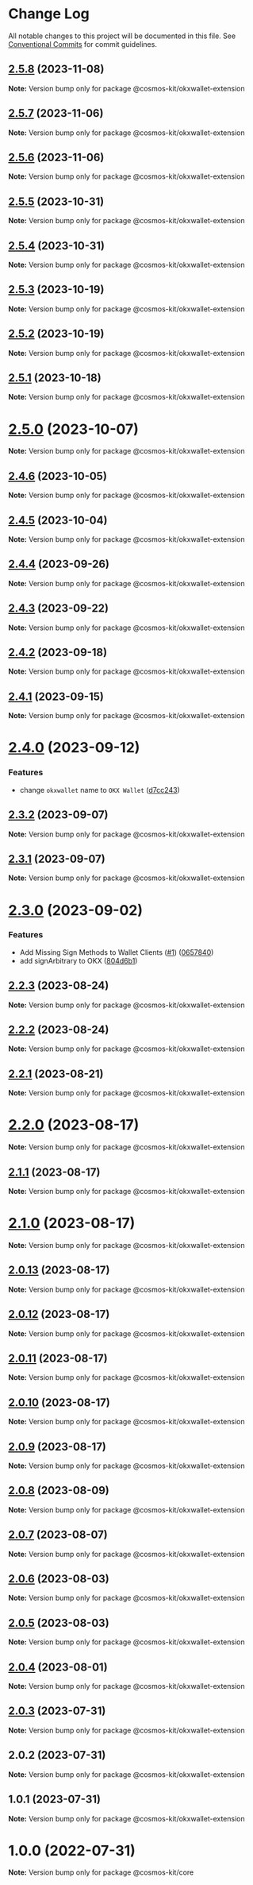 # Change Log

All notable changes to this project will be documented in this file.
See [Conventional Commits](https://conventionalcommits.org) for commit guidelines.

## [2.5.8](https://github.com/cosmology-tech/cosmos-kit/compare/@cosmos-kit/okxwallet-extension@2.5.7...@cosmos-kit/okxwallet-extension@2.5.8) (2023-11-08)

**Note:** Version bump only for package @cosmos-kit/okxwallet-extension

## [2.5.7](https://github.com/cosmology-tech/cosmos-kit/compare/@cosmos-kit/okxwallet-extension@2.5.6...@cosmos-kit/okxwallet-extension@2.5.7) (2023-11-06)

**Note:** Version bump only for package @cosmos-kit/okxwallet-extension

## [2.5.6](https://github.com/cosmology-tech/cosmos-kit/compare/@cosmos-kit/okxwallet-extension@2.5.5...@cosmos-kit/okxwallet-extension@2.5.6) (2023-11-06)

**Note:** Version bump only for package @cosmos-kit/okxwallet-extension

## [2.5.5](https://github.com/cosmology-tech/cosmos-kit/compare/@cosmos-kit/okxwallet-extension@2.5.4...@cosmos-kit/okxwallet-extension@2.5.5) (2023-10-31)

**Note:** Version bump only for package @cosmos-kit/okxwallet-extension

## [2.5.4](https://github.com/cosmology-tech/cosmos-kit/compare/@cosmos-kit/okxwallet-extension@2.5.3...@cosmos-kit/okxwallet-extension@2.5.4) (2023-10-31)

**Note:** Version bump only for package @cosmos-kit/okxwallet-extension

## [2.5.3](https://github.com/cosmology-tech/cosmos-kit/compare/@cosmos-kit/okxwallet-extension@2.5.2...@cosmos-kit/okxwallet-extension@2.5.3) (2023-10-19)

**Note:** Version bump only for package @cosmos-kit/okxwallet-extension

## [2.5.2](https://github.com/cosmology-tech/cosmos-kit/compare/@cosmos-kit/okxwallet-extension@2.5.1...@cosmos-kit/okxwallet-extension@2.5.2) (2023-10-19)

**Note:** Version bump only for package @cosmos-kit/okxwallet-extension

## [2.5.1](https://github.com/cosmology-tech/cosmos-kit/compare/@cosmos-kit/okxwallet-extension@2.5.0...@cosmos-kit/okxwallet-extension@2.5.1) (2023-10-18)

**Note:** Version bump only for package @cosmos-kit/okxwallet-extension

# [2.5.0](https://github.com/cosmology-tech/cosmos-kit/compare/@cosmos-kit/okxwallet-extension@2.4.6...@cosmos-kit/okxwallet-extension@2.5.0) (2023-10-07)

**Note:** Version bump only for package @cosmos-kit/okxwallet-extension

## [2.4.6](https://github.com/cosmology-tech/cosmos-kit/compare/@cosmos-kit/okxwallet-extension@2.4.5...@cosmos-kit/okxwallet-extension@2.4.6) (2023-10-05)

**Note:** Version bump only for package @cosmos-kit/okxwallet-extension

## [2.4.5](https://github.com/cosmology-tech/cosmos-kit/compare/@cosmos-kit/okxwallet-extension@2.4.4...@cosmos-kit/okxwallet-extension@2.4.5) (2023-10-04)

**Note:** Version bump only for package @cosmos-kit/okxwallet-extension

## [2.4.4](https://github.com/cosmology-tech/cosmos-kit/compare/@cosmos-kit/okxwallet-extension@2.4.3...@cosmos-kit/okxwallet-extension@2.4.4) (2023-09-26)

**Note:** Version bump only for package @cosmos-kit/okxwallet-extension

## [2.4.3](https://github.com/cosmology-tech/cosmos-kit/compare/@cosmos-kit/okxwallet-extension@2.4.2...@cosmos-kit/okxwallet-extension@2.4.3) (2023-09-22)

**Note:** Version bump only for package @cosmos-kit/okxwallet-extension

## [2.4.2](https://github.com/cosmology-tech/cosmos-kit/compare/@cosmos-kit/okxwallet-extension@2.4.1...@cosmos-kit/okxwallet-extension@2.4.2) (2023-09-18)

**Note:** Version bump only for package @cosmos-kit/okxwallet-extension

## [2.4.1](https://github.com/cosmology-tech/cosmos-kit/compare/@cosmos-kit/okxwallet-extension@2.4.0...@cosmos-kit/okxwallet-extension@2.4.1) (2023-09-15)

**Note:** Version bump only for package @cosmos-kit/okxwallet-extension

# [2.4.0](https://github.com/cosmology-tech/cosmos-kit/compare/@cosmos-kit/okxwallet-extension@2.3.2...@cosmos-kit/okxwallet-extension@2.4.0) (2023-09-12)

### Features

- change `okxwallet` name to `OKX Wallet` ([d7cc243](https://github.com/cosmology-tech/cosmos-kit/commit/d7cc2433c8d25e42579a381bf5cba4a83874ec50))

## [2.3.2](https://github.com/cosmology-tech/cosmos-kit/compare/@cosmos-kit/okxwallet-extension@2.3.1...@cosmos-kit/okxwallet-extension@2.3.2) (2023-09-07)

**Note:** Version bump only for package @cosmos-kit/okxwallet-extension

## [2.3.1](https://github.com/cosmology-tech/cosmos-kit/compare/@cosmos-kit/okxwallet-extension@2.3.0...@cosmos-kit/okxwallet-extension@2.3.1) (2023-09-07)

**Note:** Version bump only for package @cosmos-kit/okxwallet-extension

# [2.3.0](https://github.com/cosmology-tech/cosmos-kit/compare/@cosmos-kit/okxwallet-extension@2.2.3...@cosmos-kit/okxwallet-extension@2.3.0) (2023-09-02)

### Features

- Add Missing Sign Methods to Wallet Clients ([#1](https://github.com/cosmology-tech/cosmos-kit/issues/1)) ([0657840](https://github.com/cosmology-tech/cosmos-kit/commit/06578403a64a210023943031c40a9caf70d49866))
- add signArbitrary to OKX ([804d6b1](https://github.com/cosmology-tech/cosmos-kit/commit/804d6b157bd8728337c288306c0d901f29970273))

## [2.2.3](https://github.com/cosmology-tech/cosmos-kit/compare/@cosmos-kit/okxwallet-extension@2.2.2...@cosmos-kit/okxwallet-extension@2.2.3) (2023-08-24)

**Note:** Version bump only for package @cosmos-kit/okxwallet-extension

## [2.2.2](https://github.com/cosmology-tech/cosmos-kit/compare/@cosmos-kit/okxwallet-extension@2.2.1...@cosmos-kit/okxwallet-extension@2.2.2) (2023-08-24)

**Note:** Version bump only for package @cosmos-kit/okxwallet-extension

## [2.2.1](https://github.com/cosmology-tech/cosmos-kit/compare/@cosmos-kit/okxwallet-extension@2.2.0...@cosmos-kit/okxwallet-extension@2.2.1) (2023-08-21)

**Note:** Version bump only for package @cosmos-kit/okxwallet-extension

# [2.2.0](https://github.com/cosmology-tech/cosmos-kit/compare/@cosmos-kit/okxwallet-extension@2.1.1...@cosmos-kit/okxwallet-extension@2.2.0) (2023-08-17)

**Note:** Version bump only for package @cosmos-kit/okxwallet-extension

## [2.1.1](https://github.com/cosmology-tech/cosmos-kit/compare/@cosmos-kit/okxwallet-extension@2.1.0...@cosmos-kit/okxwallet-extension@2.1.1) (2023-08-17)

**Note:** Version bump only for package @cosmos-kit/okxwallet-extension

# [2.1.0](https://github.com/cosmology-tech/cosmos-kit/compare/@cosmos-kit/okxwallet-extension@2.0.13...@cosmos-kit/okxwallet-extension@2.1.0) (2023-08-17)

**Note:** Version bump only for package @cosmos-kit/okxwallet-extension

## [2.0.13](https://github.com/cosmology-tech/cosmos-kit/compare/@cosmos-kit/okxwallet-extension@2.0.12...@cosmos-kit/okxwallet-extension@2.0.13) (2023-08-17)

**Note:** Version bump only for package @cosmos-kit/okxwallet-extension

## [2.0.12](https://github.com/cosmology-tech/cosmos-kit/compare/@cosmos-kit/okxwallet-extension@2.0.11...@cosmos-kit/okxwallet-extension@2.0.12) (2023-08-17)

**Note:** Version bump only for package @cosmos-kit/okxwallet-extension

## [2.0.11](https://github.com/cosmology-tech/cosmos-kit/compare/@cosmos-kit/okxwallet-extension@2.0.10...@cosmos-kit/okxwallet-extension@2.0.11) (2023-08-17)

**Note:** Version bump only for package @cosmos-kit/okxwallet-extension

## [2.0.10](https://github.com/cosmology-tech/cosmos-kit/compare/@cosmos-kit/okxwallet-extension@2.0.9...@cosmos-kit/okxwallet-extension@2.0.10) (2023-08-17)

**Note:** Version bump only for package @cosmos-kit/okxwallet-extension

## [2.0.9](https://github.com/cosmology-tech/cosmos-kit/compare/@cosmos-kit/okxwallet-extension@2.0.8...@cosmos-kit/okxwallet-extension@2.0.9) (2023-08-17)

**Note:** Version bump only for package @cosmos-kit/okxwallet-extension

## [2.0.8](https://github.com/cosmology-tech/cosmos-kit/compare/@cosmos-kit/okxwallet-extension@2.0.7...@cosmos-kit/okxwallet-extension@2.0.8) (2023-08-09)

**Note:** Version bump only for package @cosmos-kit/okxwallet-extension

## [2.0.7](https://github.com/cosmology-tech/cosmos-kit/compare/@cosmos-kit/okxwallet-extension@2.0.6...@cosmos-kit/okxwallet-extension@2.0.7) (2023-08-07)

**Note:** Version bump only for package @cosmos-kit/okxwallet-extension

## [2.0.6](https://github.com/cosmology-tech/cosmos-kit/compare/@cosmos-kit/okxwallet-extension@2.0.5...@cosmos-kit/okxwallet-extension@2.0.6) (2023-08-03)

**Note:** Version bump only for package @cosmos-kit/okxwallet-extension

## [2.0.5](https://github.com/cosmology-tech/cosmos-kit/compare/@cosmos-kit/okxwallet-extension@2.0.4...@cosmos-kit/okxwallet-extension@2.0.5) (2023-08-03)

**Note:** Version bump only for package @cosmos-kit/okxwallet-extension

## [2.0.4](https://github.com/cosmology-tech/cosmos-kit/compare/@cosmos-kit/okxwallet-extension@2.0.3...@cosmos-kit/okxwallet-extension@2.0.4) (2023-08-01)

**Note:** Version bump only for package @cosmos-kit/okxwallet-extension

## [2.0.3](https://github.com/cosmology-tech/cosmos-kit/compare/@cosmos-kit/okxwallet-extension@2.0.2...@cosmos-kit/okxwallet-extension@2.0.3) (2023-07-31)

**Note:** Version bump only for package @cosmos-kit/okxwallet-extension

## 2.0.2 (2023-07-31)

**Note:** Version bump only for package @cosmos-kit/okxwallet-extension

## 1.0.1 (2023-07-31)

**Note:** Version bump only for package @cosmos-kit/okxwallet-extension

# 1.0.0 (2022-07-31)

**Note:** Version bump only for package @cosmos-kit/core
